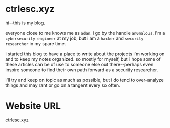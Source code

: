 # ctrlesc.xyz

hi--this is my blog.

everyone close to me knows me as `adan`. i go by the handle `an0malous`. i'm a `cybersecurity engineer` at my job, but i am a `hacker` and `security researcher` in my spare time.

i started this blog to have a place to write about the projects i'm working on and to keep my notes organized. so mostly for myself, but i hope some of these articles can be of use to someone else out there--perhaps even inspire someone to find their own path forward as a security researcher.

i'll try and keep on topic as much as possible, but i do tend to over-analyze things and may rant or go on a tangent every so often.

# Website URL

[ctrlesc.xyz](https://ctrlesc.xyz)